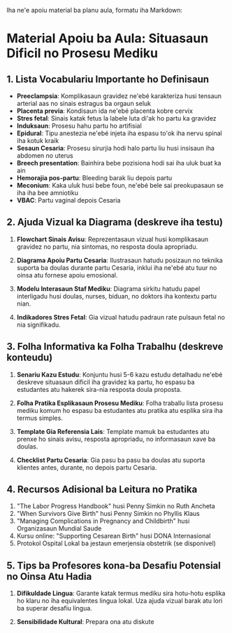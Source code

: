 Iha ne'e apoiu material ba planu aula, formatu iha Markdown:

# Material Apoiu ba Aula: Situasaun Dificil no Prosesu Mediku

## 1. Lista Vocabulariu Importante ho Definisaun

- **Preeclampsia**: Komplikasaun gravidez ne'ebé karakteriza husi tensaun arterial aas no sinais estragus ba orgaun seluk
- **Placenta previa**: Kondisaun ida ne'ebé placenta kobre cervix
- **Stres fetal**: Sinais katak fetus la labele luta di'ak ho partu ka gravidez
- **Induksaun**: Prosesu hahu partu ho artifisial
- **Epidural**: Tipu anestezia ne'ebé injeta iha espasu to'ok iha nervu spinal iha kotuk kraik
- **Sesaun Cesaria**: Prosesu sirurjia hodi halo partu liu husi insisaun iha abdomen no uterus
- **Breech presentation**: Bainhira bebe pozisiona hodi sai iha uluk buat ka ain
- **Hemorajia pos-partu**: Bleeding barak liu depois partu
- **Meconium**: Kaka uluk husi bebe foun, ne'ebé bele sai preokupasaun se iha iha bee amniotiku
- **VBAC**: Partu vaginal depois Cesaria

## 2. Ajuda Vizual ka Diagrama (deskreve iha testu)

1. **Flowchart Sinais Avisu**: Reprezentasaun vizual husi komplikasaun gravidez no partu, nia sintomas, no resposta doula apropriadu.

2. **Diagrama Apoiu Partu Cesaria**: Ilustrasaun hatudu posizaun no teknika suporta ba doulas durante partu Cesaria, inklui iha ne'ebé atu tuur no oinsa atu fornese apoiu emosional.

3. **Modelu Interasaun Staf Mediku**: Diagrama sirkitu hatudu papel interligadu husi doulas, nurses, biduan, no doktors iha kontextu partu nian.

4. **Indikadores Stres Fetal**: Gia vizual hatudu padraun rate pulsaun fetal no nia signifikadu.

## 3. Folha Informativa ka Folha Trabalhu (deskreve konteudu)

1. **Senariu Kazu Estudu**: Konjuntu husi 5-6 kazu estudu detalhadu ne'ebé deskreve situasaun dificil iha gravidez ka partu, ho espasu ba estudantes atu hakerek sira-nia resposta doula proposta.

2. **Folha Pratika Esplikasaun Prosesu Mediku**: Folha traballu lista prosesu mediku komum ho espasu ba estudantes atu pratika atu esplika sira iha termus simples.

3. **Template Gia Referensia Lais**: Template mamuk ba estudantes atu prenxe ho sinais avisu, resposta apropriadu, no informasaun xave ba doulas.

4. **Checklist Partu Cesaria**: Gia pasu ba pasu ba doulas atu suporta klientes antes, durante, no depois partu Cesaria.

## 4. Recursos Adisional ba Leitura no Pratika

1. "The Labor Progress Handbook" husi Penny Simkin no Ruth Ancheta
2. "When Survivors Give Birth" husi Penny Simkin no Phyllis Klaus
3. "Managing Complications in Pregnancy and Childbirth" husi Organizasaun Mundial Saude
4. Kursu online: "Supporting Cesarean Birth" husi DONA Internasional
5. Protokol Ospital Lokal ba jestaun emerjensia obstetrik (se disponivel)

## 5. Tips ba Profesores kona-ba Desafiu Potensial no Oinsa Atu Hadia

1. **Difikuldade Lingua**: Garante katak termus mediku sira hotu-hotu esplika ho klaru no iha equivalentes lingua lokal. Uza ajuda vizual barak atu lori ba superar desafiu lingua.

2. **Sensibilidade Kultural**: Prepara ona atu diskute